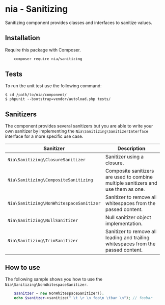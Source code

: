 # nia - Sanitizing

Sanitizing component provides classes and interfaces to sanitize values.

## Installation

Require this package with Composer.

```bash
	composer require nia/sanitizing
```

## Tests
To run the unit test use the following command:

    $ cd /path/to/nia/component/
    $ phpunit --bootstrap=vendor/autoload.php tests/

## Sanitizers
The component provides several sanitizers but you are able to write your own sanitizer by implementing the `Nia\Sanitizing\SanitizerInterface` interface for a more specific use case.

| Sanitizer | Description |
| --- | --- |
| `Nia\Sanitizing\ClosureSanitizer` | Sanitizer using a closure. |
| `Nia\Sanitizing\CompositeSanitizing` | Composite sanitizers are used to combine multiple sanitizers and use them as one. |
| `Nia\Sanitizing\NonWhitespaceSanitizer` | Sanitizer to remove all whitespaces from the passed content. |
| `Nia\Sanitizing\NullSanitizer` | Null sanitizer object implementation. |
| `Nia\Sanitizing\TrimSanitizer` | Sanitizer to remove all leading and trailing whitespaces from the passed content. |

## How to use
The following sample shows you how to use the `Nia\Sanitizing\NonWhitespaceSanitizer`.

```php
	$sanitzer = new NonWhitespaceSanitizer();
	echo $sanitzer->sanitize(" \t \r \n foo\n \tbar \n"); // foobar
```
